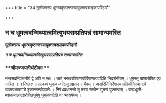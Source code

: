 +++
title = "34 मूलोक्तस्य धूमत्वदृष्टान्तस्यायुक्तत्वशङ्कापरिहारौ"

+++


## न च धूमत्ववन्मिथ्यात्वमित्युभयसम्प्रतिपन्नं सामान्यमस्ति

**मूलोक्तस्य धूमत्वदृष्टान्तस्यायुक्तत्वशङ्कापरिहारौ**

***न च धूमत्ववन्मिथ्यात्वमित्युभयसम्प्रतिपन्नं सामान्यमस्ति***

### **श्रीमज्जयतीर्थटीका **

नन्वसदनिर्वचनीये द्वे अपि न स्तः । ततो नरखरविषाणयोर्विषाणत्ववदिति निदर्शनीयम् । धूमस्तु बाष्पारोपित एव नास्ति । न त्वितरः । तत्कथं धूमत्व-वदित्युदाहृतम् । मैवम् । असदितिनिर्देशस्य प्रतियोगिप्रधानत्वे व्यक्त्यभावमात्रे दृष्टान्तत्त्वोपपत्तेः । निषेधप्रधानत्त्वे तु तस्य सत्त्वेन सुतरां युक्तत्वात् । बाष्पधूली-मशकमालाद्यारोपितधूमेषु धूमत्ववदिति वा व्याख्येयम् ।

